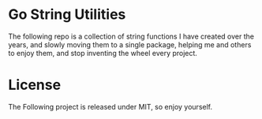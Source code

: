 # Go String Utilities

The following repo is a collection of string functions I have created over the years, and slowly moving them to a single package, helping me and others to enjoy them, and stop inventing the wheel every project.


# License

The Following project is released under MIT, so enjoy yourself.